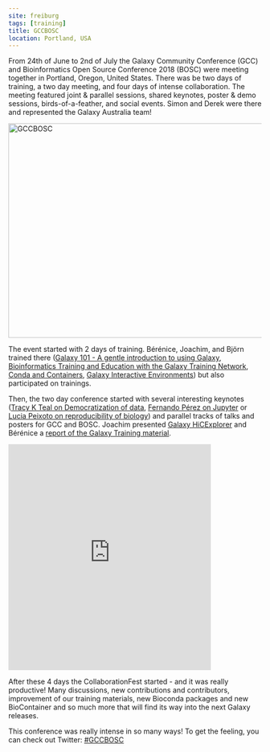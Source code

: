```yaml
---
site: freiburg
tags: [training]
title: GCCBOSC
location: Portland, USA
---
```


From 24th of June to 2nd of July the Galaxy Community Conference (GCC) and Bioinformatics Open Source Conference 2018 (BOSC) were meeting together in Portland, Oregon, United States. There was be two days of training, a two day meeting, and four days of intense collaboration.  The meeting featured joint & parallel sessions, shared keynotes, poster & demo sessions, birds-of-a-feather, and social events.  Simon and Derek were there and represented the Galaxy Australia team! 

<div class="multiple-img">
    <a data-flickr-embed="true" href="https://www.flickr.com/photos/134305289@N03/albums/72157695693844792" title="GCCBOSC"><img src="https://farm1.staticflickr.com/846/43248513092_b4efcaa655_z.jpg" width="640" height="427" alt="GCCBOSC"></a><script async src="//embedr.flickr.com/assets/client-code.js" charset="utf-8"></script>
</div>

The event started with 2 days of training. Bérénice, Joachim, and Björn trained there ([Galaxy 101 - A gentle introduction to using Galaxy](https://gccbosc2018.sched.com/event/DmxD/galaxy-101-a-gentle-introduction-to-using-galaxy), [Bioinformatics Training and Education with the Galaxy Training Network](https://gccbosc2018.sched.com/event/Drp9/bioinformatics-training-and-education-with-the-galaxy-training-network), [Conda and Containers](https://gccbosc2018.sched.com/event/Dn3G/conda-and-containers), [Galaxy Interactive Environments](https://gccbosc2018.sched.com/event/DnAc/galaxy-interactive-environments)) but also participated on trainings.

Then, the two day conference started with several interesting keynotes ([Tracy K Teal on Democratization of data](https://gccbosc2018.sched.com/event/EQF7/opening-keynote-tracy-k-teal-democratizing-data), [Fernando Pérez on Jupyter](https://gccbosc2018.sched.com/event/EQ3d/keynote-fernando-perez-sustainable-development-of-scientific-open-source-tools-a-view-from-jupyter) or [Lucia Peixoto on reproducibility of biology](https://gccbosc2018.sched.com/event/EQFC/closing-keynote-confound-it-reproducible-biology-from-omics-data-analysis)) and parallel tracks of talks and posters for GCC and BOSC. Joachim presented [Galaxy HiCExplorer](https://gccbosc2018.sched.com/event/EYNG/galaxy-hicexplorer-hicexplorer-deeptools3-and-pygenometracks) and Bérénice a [report of the Galaxy Training material](https://gccbosc2018.sched.com/event/EYF1/a-fruitful-year-for-the-galaxy-training-materials).

<div class="multiple-img">
    <embed src="https://api.accusoft.com/v1/viewer/?key=aIAHEk1WtoJas0JtfMsvfRTwAP3ApQikUG4NnwM3RzGuKnHIty0UftIkfzzFE6XS&viewertype=html5&document=https://d1hiluowqo0t4b.cloudfront.net/posters/compressed/f1000research-211135.pdf&viewerHeight=550&viewerWidth=100%&upperToolbarColor=373e46&lowerToolbarColor=eeeeee&bottomToolbarColor=373e46&backgroundColor=f7f6f5&fontColor=ffffff&buttonColor=black&hidden=selectText,download,panTool,magnifyTool,rotateDocument,rotatePage,fullScreen,print,pageInfo,redact,esign" width="80%" height="450px">
</div>

After these 4 days the CollaborationFest started - and it was really productive! Many discussions, new contributions and contributors, improvement of our training materials, new Bioconda packages and new BioContainer and so much more that will find its way into the next Galaxy releases.

This conference was really intense in so many ways! To get the feeling, you can check out Twitter: [#GCCBOSC](https://twitter.com/hashtag/gccbosc?f=tweets&vertical=default&src=hash")
